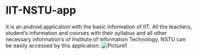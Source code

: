 # IIT-NSTU-app
It is an android application with the basic information of IIT. All the teachers, student’s information and courses with their syllabus and all other necessary information’s of Institute of Information Technology, NSTU can be easily accessed by this application.
![Picture1](https://user-images.githubusercontent.com/61958899/135704446-0b61dbe4-eb90-4519-803e-fe30bfd2af08.png)
